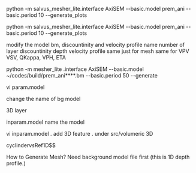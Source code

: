 python -m salvus_mesher_lite.interface AxiSEM  --basic.model prem_ani --basic.period 10 --generate_plots

python -m salvus_mesher_lite.interface AxiSEM  --basic.model prem_ani --basic.period 10 --generate_plots

modify the model bm, discountinity and velocity profile
name 
number of layer
discountinity depth
velocity profile same just for mesh
same for VPV VSV, QKappa, VPH, ETA

python -m mesher_lite .interface AxiSEM --basic.model ~/codes/build/prem_ani****.bm --basic.period 50 --generate

vi param.model     

change the name of bg model

3D layer



inparam.model name the model

vi inparam.model . add 3D feature . under src/volumeric 3D

cyclinder$vs$Ref1D$$




How to Generate Mesh?
Need background model file first (this is 1D depth profile.)
